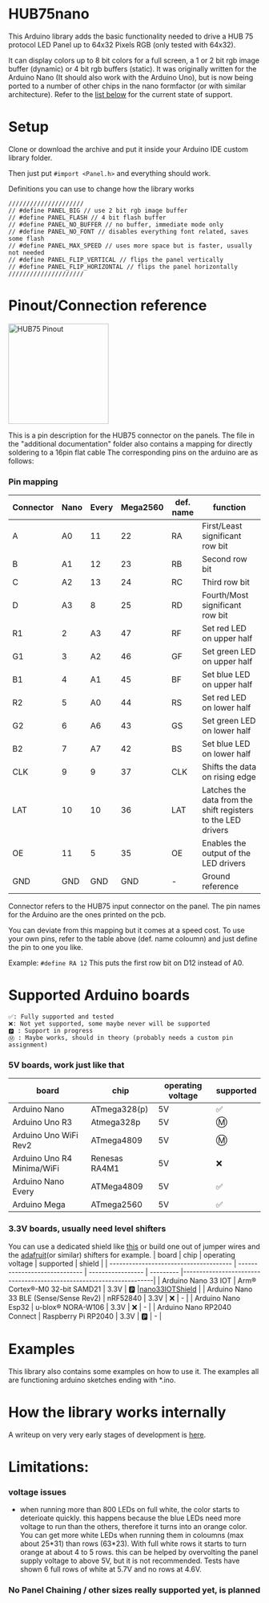 # HUB75nano
This Arduino library adds the basic functionality needed to drive a HUB 75 protocol LED Panel up to 64x32 Pixels RGB (only tested with 64x32).

It can display colors up to 8 bit colors for a full screen, a 1 or 2 bit rgb image buffer (dynamic) or 4 bit rgb buffers (static). It was originally written for the Arduino Nano (It should also work with the Arduino Uno), but is now being ported to a number of other chips in the nano formfactor (or with similar architecture). Refer to the [list below](README.md/#supported-boards) for the current state of support.

# Setup
Clone or download the archive and put it inside your Arduino IDE custom library folder. 

Then just put `#import <Panel.h>` and everything should work.
	
Definitions you can use to change how the library works
```
/////////////////////
// #define PANEL_BIG // use 2 bit rgb image buffer
// #define PANEL_FLASH // 4 bit flash buffer
// #define PANEL_NO_BUFFER // no buffer, immediate mode only
// #define PANEL_NO_FONT // disables everything font related, saves some flash
// #define PANEL_MAX_SPEED // uses more space but is faster, usually not needed
// #define PANEL_FLIP_VERTICAL // flips the panel vertically
// #define PANEL_FLIP_HORIZONTAL // flips the panel horizontally
/////////////////////
```

# Pinout/Connection reference
<img src="https://hackster.imgix.net/uploads/image/file/146124/DisplayPinout.jpg?auto=compress%2Cformat&w=740&h=555" alt="HUB75 Pinout" width="200"/>

This is a pin description for the HUB75 connector on the panels. The file in the "additional documentation" folder also contains a mapping for directly soldering to a 16pin flat cable
The corresponding pins on the arduino are as follows:

### Pin mapping

| Connector | Nano | Every | Mega2560 | def. name | function                                                     |
| --------- | ---- | ----- | -------- | --------- | ------------------------------------------------------------ |
| A         | A0   | 11    | 22       | RA        | First/Least significant row bit                              |
| B         | A1   | 12    | 23       | RB        | Second row bit                                               |
| C         | A2   | 13    | 24       | RC        | Third row bit                                                |
| D         | A3   | 8     | 25       | RD        | Fourth/Most significant row bit                              |
| R1        | 2    | A3    | 47       | RF        | Set red LED on upper half                                    |
| G1        | 3    | A2    | 46       | GF        | Set green LED on upper half                                  |
| B1        | 4    | A1    | 45       | BF        | Set blue LED on upper half                                   |
| R2        | 5    | A0    | 44       | RS        | Set red LED on lower half                                    |
| G2        | 6    | A6    | 43       | GS        | Set green LED on lower half                                  |
| B2        | 7    | A7    | 42       | BS        | Set blue LED on lower half                                   |
| CLK       | 9    | 9     | 37       | CLK       | Shifts the data on rising edge                               |
| LAT       | 10   | 10    | 36       | LAT       | Latches the data from the shift registers to the LED drivers |
| OE        | 11   | 5     | 35       | OE        | Enables the output of the LED drivers                        |
| GND       | GND  | GND   | GND      | -         | Ground reference                                             |

Connector refers to the HUB75 input connector on the panel. The pin names for the Arduino are the ones printed on the pcb.

You can deviate from this mapping but it comes at a speed cost. To use your own pins, refer to the table above (def. name coloumn) and just define the pin to one you like. 

Example: `#define RA 12` This puts the first row bit on D12 instead of A0.

# Supported Arduino boards
    ✅: Fully supported and tested  
    ❌: Not yet supported, some maybe never will be supported
    🅿️ : Support in progress 
    Ⓜ️ : Maybe works, should in theory (probably needs a custom pin assignment)

### 5V boards, work just like that
| board                      | chip          | operating voltage | supported |
| -------------------------- | ------------- | ----------------- | --------- |
| Arduino Nano               | ATmega328(p)  | 5V                | ✅         |
| Arduino Uno R3             | Atmega328p    | 5V                | Ⓜ️         |
| Arduino Uno WiFi Rev2      | ATmega4809    | 5V                | Ⓜ️         |
| Arduino Uno R4 Minima/WiFi | Renesas RA4M1 | 5V                | ❌         |
| Arduino Nano Every         | ATMega4809    | 5V                | ✅         |
| Arduino Mega               | ATmega2560    | 5V                | ✅         |


### 3.3V boards, usually need level shifters
You can use a dedicated shield like [this](https://github.com/CamelCaseName/Nano33IOTShield) or build one out of jumper wires and the [adafruit](https://www.adafruit.com/product/1787)(or similar) shifters for example.
| board                                  | chip                          | operating voltage | supported | shield                                                              |
| -------------------------------------- | ----------------------------- | ----------------- | --------- |---------------------------------------------------------------------|
| Arduino Nano 33 IOT                    | Arm® Cortex®-M0 32-bit SAMD21 | 3.3V              | 🅿️         |[nano33IOTShield](https://github.com/CamelCaseName/Nano33IOTShield) |
| Arduino Nano 33 BLE (Sense/Sense Rev2) | nRF52840                      | 3.3V              | ❌         | -                                                                  |
| Arduino Nano Esp32                     | u-blox® NORA-W106             | 3.3V              | ❌         | -                                                                  |
| Arduino Nano RP2040 Connect            | Raspberry Pi RP2040           | 3.3V              | 🅿️         | -                                                                  |

# Examples
This library also contains some examples on how to use it. The examples all are functioning arduino sketches ending with *.ino. 

# How the library works internally
A writeup on very very early stages of development is [here](https://create.arduino.cc/projecthub/CamelCaseName/running-a-32x64-rgb-led-panel-with-only-an-arduino-nano-c19385).

# Limitations:
### voltage issues
- when running more than 800 LEDs on full white, the color starts to deterioate quickly. this happens because the blue LEDs need more voltage to run than the others, therefore it turns into an orange color. You can get more white LEDs when running them in coloumns (max about 25\*31) than rows (63\*23). With full white rows it starts to turn orange at about 4 to 5 rows. this can be helped by overvolting the panel supply voltage to above 5V, but it is not recommended. Tests have shown 6 full rows of white at 5.7V and no rows at 4.6V. 

### No Panel Chaining / other sizes really supported yet, is planned
